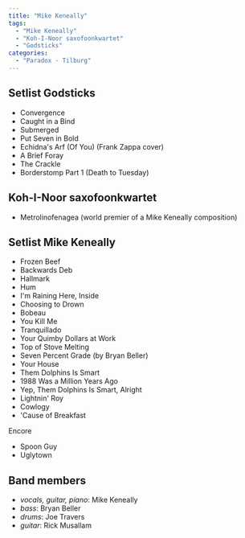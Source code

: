 ```yaml
---
title: "Mike Keneally"
tags:
  - "Mike Keneally"
  - "Koh-I-Noor saxofoonkwartet"
  - "Godsticks"
categories:
  - "Paradox - Tilburg"
---
```

Setlist Godsticks
-----------------
* Convergence
* Caught in a Bind
* Submerged
* Put Seven in Bold
* Echidna's Arf (Of You) (Frank Zappa cover)
* A Brief Foray
* The Crackle
* Borderstomp Part 1 (Death to Tuesday)

Koh-I-Noor saxofoonkwartet
--------------------------
* Metrolinofenagea (world premier of a Mike Keneally composition)

Setlist Mike Keneally
---------------------
* Frozen Beef
* Backwards Deb
* Hallmark
* Hum
* I'm Raining Here, Inside
* Choosing to Drown
* Bobeau
* You Kill Me
* Tranquillado
* Your Quimby Dollars at Work
* Top of Stove Melting
* Seven Percent Grade (by Bryan Beller)
* Your House
* Them Dolphins Is Smart
* 1988 Was a Million Years Ago
* Yep, Them Dolphins Is Smart, Alright
* Lightnin' Roy
* Cowlogy
* 'Cause of Breakfast

Encore

* Spoon Guy
* Uglytown

Band members
------------
* _vocals, guitar, piano_: Mike Keneally
* _bass_: Bryan Beller
* _drums_: Joe Travers
* _guitar_: Rick Musallam

